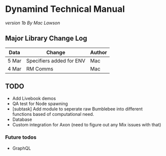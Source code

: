 # Dynamind Technical Manual
*version 1b*
*By Mac Lawson*


## Major Library Change Log
| Data    | Change    | Author    |
|---------------- | --------------- | --------------- |
| 5 Mar    | Specifiers added for ENV     | Mac    |
| 4 Mar    | RM Comms    | Mac    |


## TODO
- Add Livebook demos 
- QA test for Node spawning
- [subtask] Add module to seperate raw Bumblebee into different functions based of computational need.
- Database
- Custom integration for Axon (need to figure out any Mix issues with that)

### Future todos 
- GraphQL
